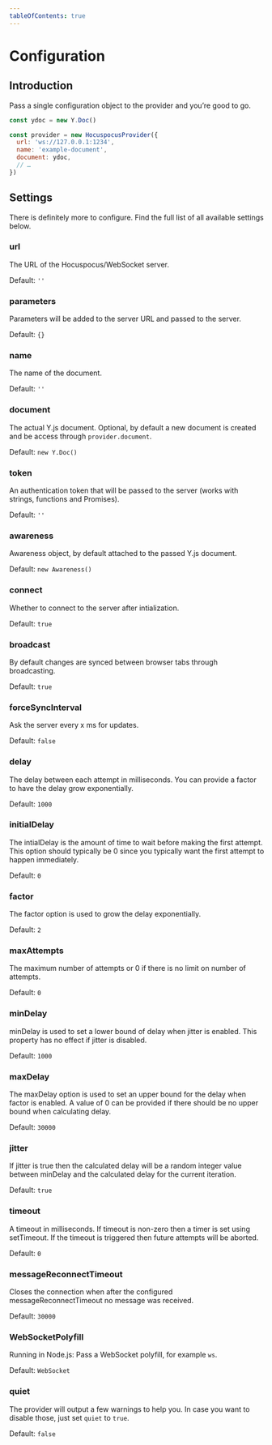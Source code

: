```yaml
---
tableOfContents: true
---
```


# Configuration

## Introduction
Pass a single configuration object to the provider and you’re good to go.

```js
const ydoc = new Y.Doc()

const provider = new HocuspocusProvider({
  url: 'ws://127.0.0.1:1234',
  name: 'example-document',
  document: ydoc,
  // …
})
```

## Settings
There is definitely more to configure. Find the full list of all available settings below.

### url
The URL of the Hocuspocus/WebSocket server.

Default: `''`

### parameters
Parameters will be added to the server URL and passed to the server.

Default: `{}`

### name
The name of the document.

Default: `''`

### document
The actual Y.js document. Optional, by default a new document is created and be access through `provider.document`.

Default: `new Y.Doc()`

### token
An authentication token that will be passed to the server (works with strings, functions and Promises).

Default: `''`

### awareness
Awareness object, by default attached to the passed Y.js document.

Default: `new Awareness()`

### connect
Whether to connect to the server after intialization.

Default: `true`

### broadcast
By default changes are synced between browser tabs through broadcasting.

Default: `true`

### forceSyncInterval
Ask the server every x ms for updates.

Default: `false`

### delay
The delay between each attempt in milliseconds. You can provide a factor to have the delay grow exponentially.

Default: `1000`

### initialDelay
The intialDelay is the amount of time to wait before making the first attempt. This option should typically be 0 since you typically want the first attempt to happen immediately.

Default: `0`

### factor
The factor option is used to grow the delay exponentially.

Default: `2`

### maxAttempts
The maximum number of attempts or 0 if there is no limit on number of attempts.

Default: `0`

### minDelay
minDelay is used to set a lower bound of delay when jitter is enabled. This property has no effect if jitter is disabled.

Default: `1000`

### maxDelay
The maxDelay option is used to set an upper bound for the delay when factor is enabled. A value of 0 can be provided if there should be no upper bound when calculating delay.

Default: `30000`

### jitter
If jitter is true then the calculated delay will be a random integer value between minDelay and the calculated delay for the current iteration.

Default: `true`

### timeout
A timeout in milliseconds. If timeout is non-zero then a timer is set using setTimeout. If the timeout is triggered then future attempts will be aborted.

Default: `0`

### messageReconnectTimeout
Closes the connection when after the configured messageReconnectTimeout no message was received.

Default: `30000`

### WebSocketPolyfill
Running in Node.js: Pass a WebSocket polyfill, for example `ws`.

Default: `WebSocket`

### quiet
The provider will output a few warnings to help you. In case you want to disable those, just set `quiet` to `true`.

Default: `false`
